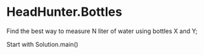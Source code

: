 HeadHunter.Bottles
==================

Find the best way to measure N liter of water using bottles X and Y;

Start with Solution.main()
